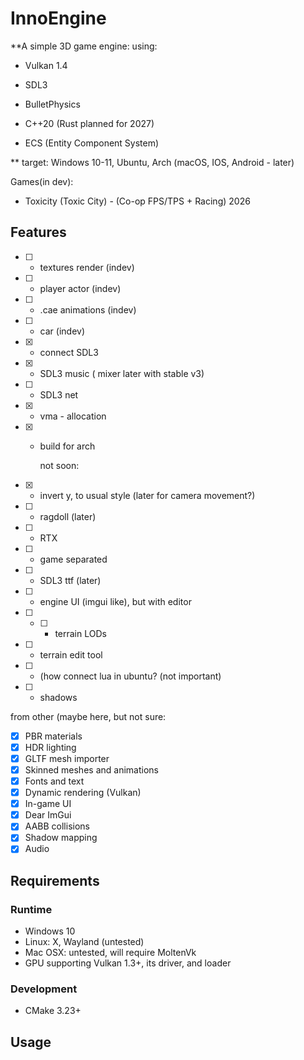 # InnoEngine

**A simple 3D game engine:
using:

- Vulkan 1.4

- SDL3

- BulletPhysics

- C++20 (Rust planned for 2027)

- ECS (Entity Component System)

 **
target: Windows 10-11, Ubuntu, Arch
(macOS, IOS, Android - later) 

Games(in dev):
- Toxicity (Toxic City) - (Co-op FPS/TPS + Racing) 2026

## Features


- [ ] -  textures render (indev)

- [ ] - player actor (indev)
- [ ] - .cae animations (indev)

- [ ] - car (indev)
- [X] - connect SDL3
- [X] - SDL3 music ( mixer later with stable v3)
- [ ] - SDL3 net 
- [X] - vma - allocation 
- [X] - build for arch


      not soon:
- [X] - invert y, to usual style (later for camera movement?)
- [ ]  - ragdoll (later)
- [ ] - RTX
- [ ] - game separated
- [ ] - SDL3 ttf (later)
- [ ] - engine UI (imgui like), but with editor
- [ ] - [ ] - terrain LODs
- [ ] - terrain edit tool     
- [ ] - (how connect lua in ubuntu? (not important)
- [ ] - shadows

from other (maybe here, but not sure:
- [x] PBR materials
- [x] HDR lighting
- [x] GLTF mesh importer
- [x] Skinned meshes and animations
- [x] Fonts and text
- [x] Dynamic rendering (Vulkan)
- [x] In-game UI
- [x] Dear ImGui
- [x] AABB collisions
- [x] Shadow mapping
- [x] Audio

## Requirements

### Runtime

  - Windows 10
  - Linux: X, Wayland (untested)
  - Mac OSX: untested, will require MoltenVk
- GPU supporting Vulkan 1.3+, its driver, and loader

### Development

- CMake 3.23+


## Usage
